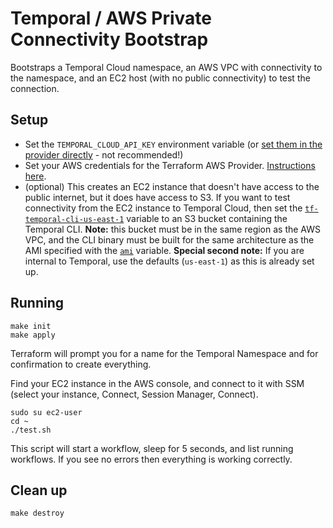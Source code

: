 # Temporal / AWS Private Connectivity Bootstrap

Bootstraps a Temporal Cloud namespace, an AWS VPC with connectivity to the namespace, and an EC2 host (with no public connectivity) to test the connection.

## Setup
* Set the `TEMPORAL_CLOUD_API_KEY` environment variable (or [set them in the provider directly](https://registry.terraform.io/providers/temporalio/temporalcloud/latest/docs#provider-configuration) - not recommended!)
* Set your AWS credentials for the Terraform AWS Provider. [Instructions here](https://registry.terraform.io/providers/hashicorp/aws/latest/docs#authentication-and-configuration).
* (optional) This creates an EC2 instance that doesn't have access to the public internet, but it does have access to S3. If you want to test connectivity from the EC2 instance to Temporal Cloud, then set the [`tf-temporal-cli-us-east-1`](config/common.auto.tfvars) variable to an S3 bucket containing the Temporal CLI. **Note:** this bucket must be in the same region as the AWS VPC, and the CLI binary must be built for the same architecture as the AMI specified with the [`ami`](config/common.auto.tfvars) variable. **Special second note:** If you are internal to Temporal, use the defaults (`us-east-1`) as this is already set up.


## Running
```
make init
make apply
```
Terraform will prompt you for a name for the Temporal Namespace and for confirmation to create everything.

Find your EC2 instance in the AWS console, and connect to it with SSM (select your instance, Connect, Session Manager, Connect).

```
sudo su ec2-user
cd ~
./test.sh
```

This script will start a workflow, sleep for 5 seconds, and list running workflows. If you see no errors then everything is working correctly.

## Clean up
```
make destroy
```